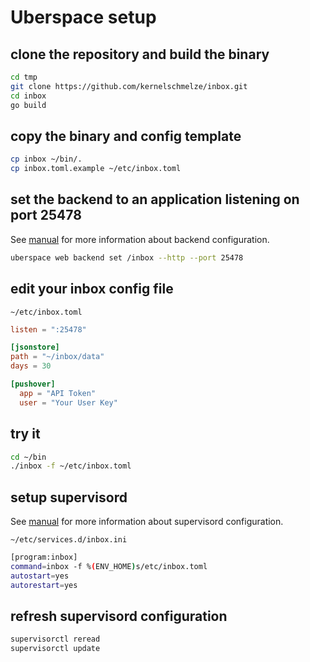 # Uberspace setup

## clone the repository and build the binary

``` bash
cd tmp
git clone https://github.com/kernelschmelze/inbox.git
cd inbox
go build
```

## copy the binary and config template

``` bash
cp inbox ~/bin/.
cp inbox.toml.example ~/etc/inbox.toml
```

## set the backend to an application listening on port 25478

See [manual](https://manual.uberspace.de/web-backends/) for more information about backend configuration.

``` bash
uberspace web backend set /inbox --http --port 25478
```

## edit your inbox config file

`~/etc/inbox.toml`

``` toml
listen = ":25478"

[jsonstore]
path = "~/inbox/data"
days = 30

[pushover]
  app = "API Token"
  user = "Your User Key"
```
## try it

``` bash
cd ~/bin
./inbox -f ~/etc/inbox.toml 
```

## setup supervisord

See [manual](https://manual.uberspace.de/daemons-supervisord/) for more information about supervisord configuration.

`~/etc/services.d/inbox.ini`

``` bash
[program:inbox]
command=inbox -f %(ENV_HOME)s/etc/inbox.toml
autostart=yes
autorestart=yes
```

## refresh supervisord configuration

``` bash
supervisorctl reread
supervisorctl update
```
